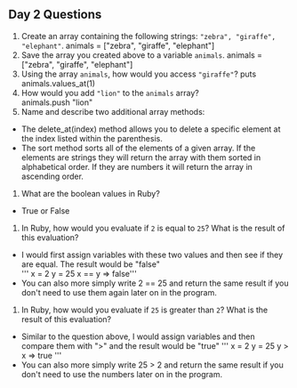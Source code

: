 ## Day 2 Questions

1. Create an array containing the following strings: `"zebra", "giraffe", "elephant"`.
animals = ["zebra", "giraffe", "elephant"]
1. Save the array you created above to a variable `animals`.
animals = ["zebra", "giraffe", "elephant"]
1. Using the array `animals`, how would you access `"giraffe"`?
puts animals.values_at(1)
1. How would you add `"lion"` to the `animals` array?  
animals.push "lion"  
1. Name and describe two additional array methods:
- The delete_at(index) method allows you to delete a specific element at the index listed within the parenthesis.  
- The sort method sorts all of the elements of a given array. If the elements are strings they will return the array with them sorted in alphabetical order. If they are numbers it will return the array in ascending order.  
1. What are the boolean values in Ruby?  
- True or False  
1. In Ruby, how would you evaluate if `2` is equal to `25`? What is the result of this evaluation?
- I would first assign variables with these two values and then see if they are equal. The result would be "false"  
''' x = 2
y = 25
x == y
=> false'''  
- You can also more simply write 2 == 25 and return the same result if you don't need to use them again later on in the program.
1. In Ruby, how would you evaluate if `25` is greater than `2`? What is the result of this evaluation?  
- Similar to the question above, I would assign variables and then compare them with ">" and the result would be "true"
''' x = 2
y = 25
y > x
=> true '''  
- You can also more simply write 25 > 2 and return the same result if you don't need to use the numbers later on in the program.
